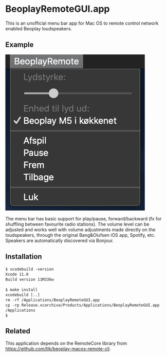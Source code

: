 # BeoplayRemoteGUI.app

This is an unofficial menu bar app for Mac OS to remote control network enabled Beoplay loudspeakers.

## Example

![Screenshot](./screenshot.png)

The menu bar has basic support for play/pause, forward/backward (fx for shuffling between favourite radio stations). The volume level can be adjusted and works well with volume adjustments made directly on the loudspeakers, through the original Bang&Olufsen iOS app, Spotify, etc. Speakers are automatically discovered via Bonjour.

## Installation
```
$ xcodebuild -version
Xcode 11.0
Build version 11M336w

$ make install
xcodebuild [..]
rm -rf /Applications/BeoplayRemoteGUI.app
cp -rp Release.xcarchive/Products/Applications/BeoplayRemoteGUI.app /Applications
$
```

## Related
This application depends on the RemoteCore library from https://github.com/tlk/beoplay-macos-remote-cli.
